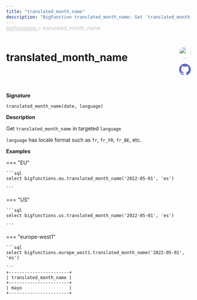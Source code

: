 ```yaml
---
title: "translated_month_name"
description: "BigFunction translated_month_name: Get `translated_month_name`"
---
```


<span style="color: silver; position: relative; top: -1rem">
  <a href=".." style="color: silver">bigfunctions </a> > translated_month_name
</span>

# translated_month_name


<div style="position: relative; top: -4rem; margin-bottom:  -2rem; text-align: right; z-index: 9999;">
  
  <a href="https://www.linkedin.com/in/farida-sadoun/" title="Author: Farida SADOUN" target="_blank">
    <img src="https://media.licdn.com/dms/image/C4D03AQHJJCxdo82rrg/profile-displayphoto-shrink_200_200/0/1642020323982?e=1691020800&v=beta&t=B5FC6bqSd0128-WkwoTUGcldD6yKb_Zz0tMZ5M5sDHw" width="32" style=" border-radius: 50% !important">
  </a>
  
  <a href="{REPO_URL}/tree/main/bigfunctions/translated_month_name.yaml" title="Edit on GitHub" target="_blank"><svg xmlns="http://www.w3.org/2000/svg" width="32" height="32" viewBox="0 0 24 24"><path fill="#5d6cc0" d="M12 0c-6.626 0-12 5.373-12 12 0 5.302 3.438 9.8 8.207 11.387.599.111.793-.261.793-.577v-2.234c-3.338.726-4.033-1.416-4.033-1.416-.546-1.387-1.333-1.756-1.333-1.756-1.089-.745.083-.729.083-.729 1.205.084 1.839 1.237 1.839 1.237 1.07 1.834 2.807 1.304 3.492.997.107-.775.418-1.305.762-1.604-2.665-.305-5.467-1.334-5.467-5.931 0-1.311.469-2.381 1.236-3.221-.124-.303-.535-1.524.117-3.176 0 0 1.008-.322 3.301 1.23.957-.266 1.983-.399 3.003-.404 1.02.005 2.047.138 3.006.404 2.291-1.552 3.297-1.23 3.297-1.23.653 1.653.242 2.874.118 3.176.77.84 1.235 1.911 1.235 3.221 0 4.609-2.807 5.624-5.479 5.921.43.372.823 1.102.823 2.222v3.293c0 .319.192.694.801.576 4.765-1.589 8.199-6.086 8.199-11.386 0-6.627-5.373-12-12-12z"/></svg></a>
</div>



**Signature** 
```
translated_month_name(date, language)
```

**Description**

Get `translated_month_name`
in targeted `language`

`language` has locale format such as `fr`, `fr_FR`, `fr_BE`, etc.






**Examples**













=== "EU"

    ```sql
    select bigfunctions.eu.translated_month_name('2022-05-01', 'es')
    
    ```




=== "US"

    ```sql
    select bigfunctions.us.translated_month_name('2022-05-01', 'es')
    
    ```




=== "europe-west1"

    ```sql
    select bigfunctions.europe_west1.translated_month_name('2022-05-01', 'es')
    
    ```









<pre style="margin-top: -1rem;">
<code style="padding-top: 0px; padding-bottom: 0px;">+-----------------------+
| translated_month_name |
+-----------------------+
| mayo                  |
+-----------------------+
</code>
</pre>









